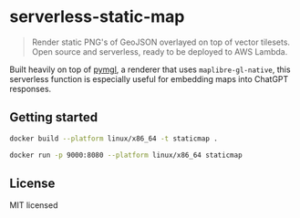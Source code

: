 # serverless-static-map

> Render static PNG's of GeoJSON overlayed on top of vector tilesets. Open source
and serverless, ready to be deployed to AWS Lambda.

Built heavily on top of [pymgl](https://github.com/brendan-ward/pymgl), a renderer
that uses `maplibre-gl-native`, this serverless function is especially useful
for embedding maps into ChatGPT responses.

## Getting started

```sh
docker build --platform linux/x86_64 -t staticmap .

docker run -p 9000:8080 --platform linux/x86_64 staticmap
```

## License

MIT licensed
